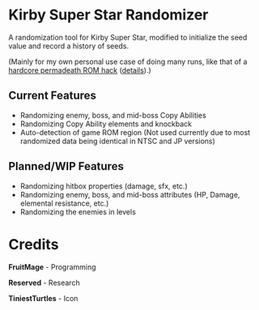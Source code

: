 # Kirby Super Star Randomizer
A randomization tool for Kirby Super Star, modified to initialize the seed value and record a history of seeds.

(Mainly for my own personal use case of doing many runs, like that of a [hardcore permadeath ROM hack](https://app.box.com/s/cweehrcbm2d3r42qtyvug82vy0m25hzz) ([details](https://www.romhacking.net/forum/index.php?topic=23346.0)).)

## Current Features
* Randomizing enemy, boss, and mid-boss Copy Abilities
* Randomizing Copy Ability elements and knockback
* Auto-detection of game ROM region (Not used currently due to most randomized data being identical in NTSC and JP versions)

## Planned/WIP Features
* Randomizing hitbox properties (damage, sfx, etc.)
* Randomizing enemy, boss, and mid-boss attributes (HP, Damage, elemental resistance, etc.)
* Randomizing the enemies in levels

# Credits
**FruitMage** - Programming

**Reserved** - Research

**TiniestTurtles** - Icon
